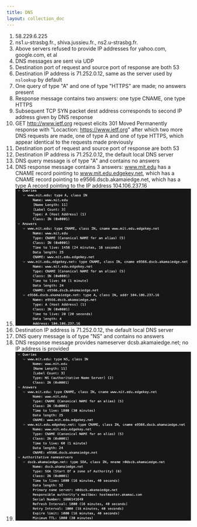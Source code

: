```yaml
---
title: DNS
layout: collection_doc
---
```


1. 58.229.6.225
2. ns1.u-strasbg.fr., shiva.jussieu.fr., ns2.u-strasbg.fr.
3. Above servers refused to provide IP addresses for yahoo.com, google.com, et al
4. DNS messages are sent via UDP
5. Destination port of request and source port of response are both 53
6. Destination IP address is 71.252.0.12, same as the server used by `nslookup` by default
7. One query of type "A" and one of type "HTTPS" are made; no answers present
8. Response message contains two answers: one type CNAME, one type HTTPS
9. Subsequent TCP SYN packet dest address corresponds to second IP address given by DNS response
10. GET http://www.ietf.org request elicits 301 Moved Permanently response with "Locaction: https://www.ietf.org" after which two more DNS requests are made, one of type A and one of type HTTPS, which appear identical to the requests made previously
11. Destination port of request and source port of response are both 53
12. Destination IP address is 71.252.0.12, the default local DNS server
13. DNS query message is of type "A" and contains no answers
14. DNS response message contains 3 answers: www.mit.edu has a CNAME record pointing to www.mit.edu.edgekey.net, which has a CNAME record pointing to e9566.dscb.akamaiedge.net, which has a type A record pointing to the IP address 104.106.237.16
15. ![DNS response 1](/assets/dns_response_1.png)
16. Destination IP address is 71.252.0.12, the default local DNS server
17. DNS query message is of type "NS" and contains no answers
18. DNS response message provides nameserver dcsb.akamaiedge.net; no IP address is provided
19. ![DNS response 2](/assets/dns_response_2.png)
